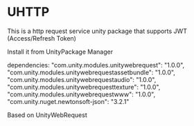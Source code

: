 # UHTTP
 This is a http request service unity package that supports JWT (Access/Refresh Token)
 
 Install it from UnityPackage Manager

dependencies:
    "com.unity.modules.unitywebrequest": "1.0.0",
    "com.unity.modules.unitywebrequestassetbundle": "1.0.0",
    "com.unity.modules.unitywebrequestaudio": "1.0.0",
    "com.unity.modules.unitywebrequesttexture": "1.0.0",
    "com.unity.modules.unitywebrequestwww": "1.0.0",
    "com.unity.nuget.newtonsoft-json": "3.2.1"
 
 Based on UnityWebRequest
